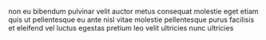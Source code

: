 non eu bibendum pulvinar velit auctor metus consequat molestie eget etiam quis
ut pellentesque eu ante nisl vitae molestie pellentesque purus facilisis et
eleifend vel luctus egestas pretium leo velit ultricies nunc ultricies